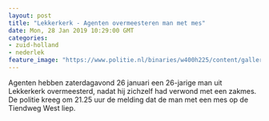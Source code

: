 ```yaml
---
layout: post
title: "Lekkerkerk - Agenten overmeesteren man met mes"
date: Mon, 28 Jan 2019 10:29:00 GMT
categories: 
- zuid-holland 
- nederlek 
feature_image: "https://www.politie.nl/binaries/w400h225/content/gallery/politie/stockfotos/infra-en-voertuigen/motorfiets-met-helm.jpg"
---
```


Agenten hebben zaterdagavond 26 januari een 26-jarige man uit Lekkerkerk overmeesterd, nadat hij zichzelf had verwond met een zakmes. De politie kreeg om 21.25 uur de melding dat de man met een mes op de Tiendweg West liep.
